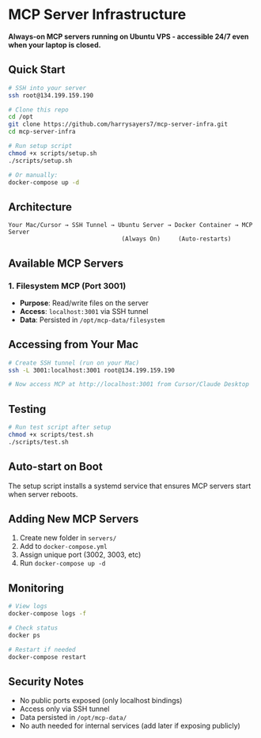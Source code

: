 # MCP Server Infrastructure

**Always-on MCP servers running on Ubuntu VPS - accessible 24/7 even when your laptop is closed.**

## Quick Start

```bash
# SSH into your server
ssh root@134.199.159.190

# Clone this repo
cd /opt
git clone https://github.com/harrysayers7/mcp-server-infra.git
cd mcp-server-infra

# Run setup script
chmod +x scripts/setup.sh
./scripts/setup.sh

# Or manually:
docker-compose up -d
```

## Architecture

```
Your Mac/Cursor → SSH Tunnel → Ubuntu Server → Docker Container → MCP Server
                                (Always On)     (Auto-restarts)
```

## Available MCP Servers

### 1. Filesystem MCP (Port 3001)
- **Purpose**: Read/write files on the server
- **Access**: `localhost:3001` via SSH tunnel
- **Data**: Persisted in `/opt/mcp-data/filesystem`

## Accessing from Your Mac

```bash
# Create SSH tunnel (run on your Mac)
ssh -L 3001:localhost:3001 root@134.199.159.190

# Now access MCP at http://localhost:3001 from Cursor/Claude Desktop
```

## Testing

```bash
# Run test script after setup
chmod +x scripts/test.sh
./scripts/test.sh
```

## Auto-start on Boot

The setup script installs a systemd service that ensures MCP servers start when server reboots.

## Adding New MCP Servers

1. Create new folder in `servers/`
2. Add to `docker-compose.yml`
3. Assign unique port (3002, 3003, etc)
4. Run `docker-compose up -d`

## Monitoring

```bash
# View logs
docker-compose logs -f

# Check status
docker ps

# Restart if needed
docker-compose restart
```

## Security Notes

- No public ports exposed (only localhost bindings)
- Access only via SSH tunnel
- Data persisted in `/opt/mcp-data/`
- No auth needed for internal services (add later if exposing publicly)
